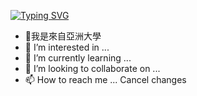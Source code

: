 <a href="https://git.io/typing-svg"><img src="https://readme-typing-svg.demolab.com?font=Fira+Code&pause=1000&color=38C2FF&width=435&lines=The+five+boxing+wizards+jump+quickly" alt="Typing SVG" /></a>

- 👋我是來自亞洲大學
- 👀 I’m interested in ...
- 🌱 I’m currently learning ...
- 💞️ I’m looking to collaborate on ...
- 📫 How to reach me ...
Cancel changes
<!---
tung0529/tung0529 is a ✨ special ✨ repository because its `README.md` (this file) appears on your GitHub profile.
You can click the Preview link to take a look at your changes.
--->
